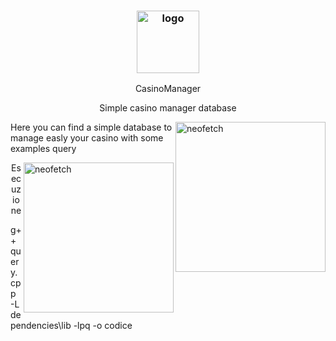 <h3 align="center"><img src="[https://imgur.com/gallery/oNSko](https://i.imgur.com/DFKmTcQ.jpeg)" alt="logo" height="100px"></h3>
<p align="center">CasinoManager</p>

<p align="center">
  <p align="center">Simple casino manager database</p>
</p>

<img src="https://i.imgur.com/GFmC5Ad.png](https://www.google.com/url?sa=i&url=https%3A%2F%2Fwww.repubblica.it%2Fgiochi-e-scommesse%2Fgiochi-online%2F2020%2F05%2F21%2Fnews%2Fprincipato_di_monaco_via_libera_per_la_riapertura_del_casino_di_montecarlo_il_2_giugno-257638549%2F&psig=AOvVaw0jFOTxTDLFx-7w7gK2e9a2&ust=1653644298319000&source=images&cd=vfe&ved=0CAwQjRxqFwoTCOD54dXv_PcCFQAAAAAdAAAAABAO)" alt="neofetch" align="right" height="240px">

Here you can find a simple database to manage easly your casino with some examples query

<img src="https://i.imgur.com/lUrkQBN.png" alt="neofetch" align="right" height="240px">

<p align="center">
  <p align="center">Esecuzione</p>
</p>

g++ query.cpp -L dependencies\lib -lpq -o codice
